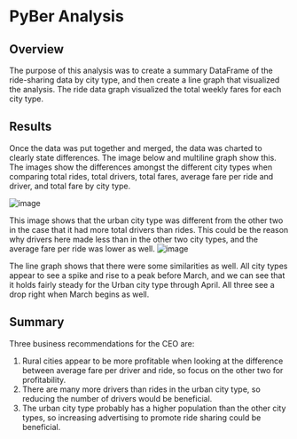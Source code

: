 # PyBer Analysis
## Overview
  The purpose of this analysis was to create a summary DataFrame of the ride-sharing data by city type, and then create a line graph that visualized the analysis. The ride data graph visualized the total weekly fares for each city type.
## Results
  Once the data was put together and merged, the data was charted to clearly state differences. The image below and multiline graph show this. The images show the differences amongst the different city types when comparing total rides, total drivers, total fares, average fare per ride and driver, and total fare by city type.
  
  ![image](https://user-images.githubusercontent.com/100812515/162593834-1777f988-c829-42c8-a774-27fae80ec195.png)
  
  This image shows that the urban city type was different from the other two in the case that it had more total drivers than rides. This could be the reason why drivers here made less than in the other two city types, and the average fare per ride was lower as well.
  ![image](https://user-images.githubusercontent.com/100812515/162593873-f771b08a-f58c-477c-8a5c-8a7d0035b5ad.png)
  
  The line graph shows that there were some similarities as well. All city types appear to see a spike and rise to a peak before March, and we can see that it holds fairly steady for the Urban city type through April. All three see a drop right when March begins as well. 

## Summary
Three business recommendations for the CEO are:
  
  1) Rural cities appear to be more profitable when looking at the difference between average fare per driver and ride, so focus on the other two for profitability.
  2) There are many more drivers than rides in the urban city type, so reducing the number of drivers would be beneficial.
  3) The urban city type probably has a higher population than the other city types, so increasing advertising to promote ride sharing could be beneficial.

